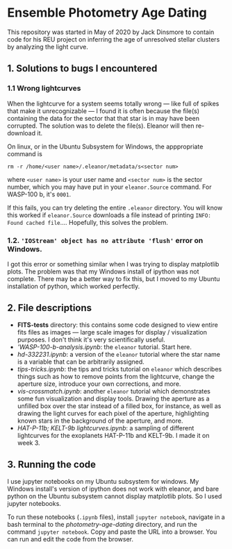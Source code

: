# Ensemble Photometry Age Dating
This repository was started in May of 2020 by Jack Dinsmore to contain code for his REU project on inferring the age of unresolved stellar clusters by analyzing the light curve.

## 1. Solutions to bugs I encountered

### 1.1 Wrong lightcurves
When the lightcurve for a system seems totally wrong &mdash; like full of spikes that make it unrecognizable &mdash; I found it is often because the file(s) containing the data for the sector that that star is in may have been corrupted. The solution was to delete the file(s). Eleanor will then re-download it. 

On linux, or in the Ubuntu Subsystem for Windows, the apppropriate command is 

`rm -r /home/<user name>/.eleanor/metadata/s<sector num>`

where `<user name>` is your user name and `<sector num>` is the sector number, which you may have put in your `eleanor.Source` command. For WASP-100 b, it's `0001`.

If this fails, you can try deleting the entire `.eleanor` directory. You will know this worked if `eleanor.Source` downloads a file instead of printing `INFO: Found cached file`.... Hopefully, this solves the problem.


### 1.2. `'IOStream' object has no attribute 'flush'` error on Windows.
I got this error or something similar when I was trying to display matplotlib plots. The problem was that my Windows install of ipython was not complete. There may be a better way to fix this, but I moved to my Ubuntu installation of python, which worked perfectly.


## 2. File descriptions

- **FITS-tests** directory: this contains some code designed to view entire fits files as images &mdash; large scale images for display / visualization purposes. I don't think it's very scientifically useful.
- _'WASP-100-b-analysis.ipynb_: the `eleanor` tutorial. Start here.
- _hd-332231.ipynb_: a version of the `eleanor` tutorial where the star name is a variable that can be arbitrarily assigned.
- _tips-tricks.ipynb_: the tips and tricks tutorial on `eleanor` which describes things such as how to remove points from the lightcurve, change the aperture size, introduce your own corrections, and more.
- _vis-crossmatch.ipynb_: another `eleanor` tutorial which demonstrates some fun visualization and display tools. Drawing the aperture as a unfilled box over the star instead of a filled box, for instance, as well as drawing the light curves for each pixel of the aperture, highlighting known stars in the background of the aperture, and more.
- _HAT-P-11b; KELT-9b lightcurves.ipynb_: a sampling of different lightcurves for the exoplanets HAT-P-11b and KELT-9b. I made it on week 3.


## 3. Running the code

I use jupyter notebooks on my Ubuntu subsystem for windows. My Windows install's version of ipython does not work with eleanor, and bare python on the Ubuntu subsystem cannot display matplotlib plots. So I used jupyter notebooks. 

To run these notebooks (`.ipynb` files), install `jupyter notebook`, navigate in a bash terminal to the _photometry-age-dating_ directory, and run the command `jupyter notebook`. Copy and paste the URL into a browser. You can run and edit the code from the browser.
